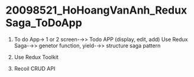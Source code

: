 # 20098521_HoHoangVanAnh_ReduxSaga_ToDoApp

1. To do App-> 1 or 2 screen-→> Todo APP (display, edit, add) Use Redux Saga-→> genetor function, yield-→> structure saga pattern

2. Use Redux Toolkit

3. Recoil CRUD API
   
